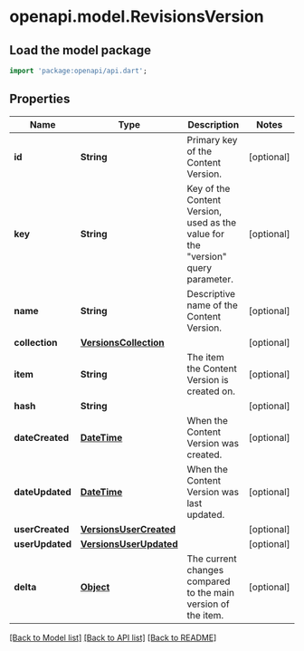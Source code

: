 # openapi.model.RevisionsVersion

## Load the model package
```dart
import 'package:openapi/api.dart';
```

## Properties
Name | Type | Description | Notes
------------ | ------------- | ------------- | -------------
**id** | **String** | Primary key of the Content Version. | [optional] 
**key** | **String** | Key of the Content Version, used as the value for the \"version\" query parameter. | [optional] 
**name** | **String** | Descriptive name of the Content Version. | [optional] 
**collection** | [**VersionsCollection**](VersionsCollection.md) |  | [optional] 
**item** | **String** | The item the Content Version is created on. | [optional] 
**hash** | **String** |  | [optional] 
**dateCreated** | [**DateTime**](DateTime.md) | When the Content Version was created. | [optional] 
**dateUpdated** | [**DateTime**](DateTime.md) | When the Content Version was last updated. | [optional] 
**userCreated** | [**VersionsUserCreated**](VersionsUserCreated.md) |  | [optional] 
**userUpdated** | [**VersionsUserUpdated**](VersionsUserUpdated.md) |  | [optional] 
**delta** | [**Object**](.md) | The current changes compared to the main version of the item. | [optional] 

[[Back to Model list]](../README.md#documentation-for-models) [[Back to API list]](../README.md#documentation-for-api-endpoints) [[Back to README]](../README.md)



